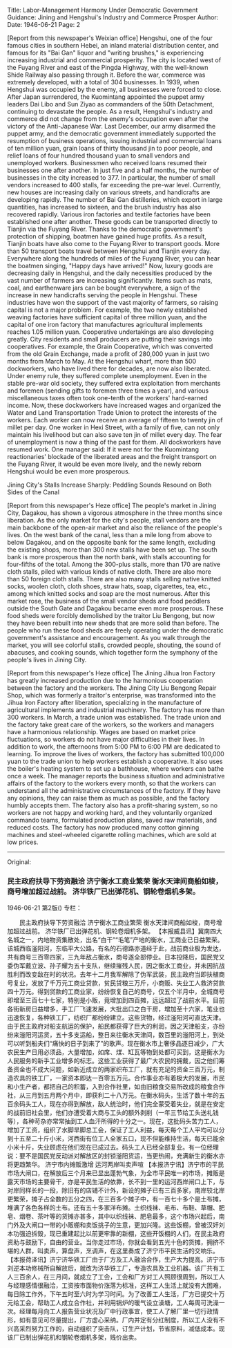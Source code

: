 Title: Labor-Management Harmony Under Democratic Government Guidance: Jining and Hengshui's Industry and Commerce Prosper
Author:
Date: 1946-06-21
Page: 2

[Report from this newspaper's Weixian office] Hengshui, one of the four famous cities in southern Hebei, an inland material distribution center, and famous for its "Bai Gan" liquor and "writing brushes," is experiencing increasing industrial and commercial prosperity. The city is located west of the Fuyang River and east of the Pingda Highway, with the well-known Shide Railway also passing through it. Before the war, commerce was extremely developed, with a total of 304 businesses. In 1939, when Hengshui was occupied by the enemy, all businesses were forced to close. After Japan surrendered, the Kuomintang appointed the puppet army leaders Dai Libo and Sun Ziyao as commanders of the 50th Detachment, continuing to devastate the people. As a result, Hengshui's industry and commerce did not change from the enemy's occupation even after the victory of the Anti-Japanese War. Last December, our army disarmed the puppet army, and the democratic government immediately supported the resumption of business operations, issuing industrial and commercial loans of ten million yuan, grain loans of thirty thousand jin to poor people, and relief loans of four hundred thousand yuan to small vendors and unemployed workers. Businessmen who received loans resumed their businesses one after another. In just five and a half months, the number of businesses in the city increased to 377. In particular, the number of small vendors increased to 400 stalls, far exceeding the pre-war level. Currently, new houses are increasing daily on various streets, and handicrafts are developing rapidly. The number of Bai Gan distilleries, which export in large quantities, has increased to sixteen, and the brush industry has also recovered rapidly. Various iron factories and textile factories have been established one after another. These goods can be transported directly to Tianjin via the Fuyang River. Thanks to the democratic government's protection of shipping, boatmen have gained huge profits. As a result, Tianjin boats have also come to the Fuyang River to transport goods. More than 50 transport boats travel between Hengshui and Tianjin every day. Everywhere along the hundreds of miles of the Fuyang River, you can hear the boatmen singing, "Happy days have arrived!" Now, luxury goods are decreasing daily in Hengshui, and the daily necessities produced by the vast number of farmers are increasing significantly. Items such as mats, coal, and earthenware jars can be bought everywhere, a sign of the increase in new handicrafts serving the people in Hengshui. These industries have won the support of the vast majority of farmers, so raising capital is not a major problem. For example, the two newly established weaving factories have sufficient capital of three million yuan, and the capital of one iron factory that manufactures agricultural implements reaches 1.05 million yuan. Cooperative undertakings are also developing greatly. City residents and small producers are putting their savings into cooperatives. For example, the Grain Cooperative, which was converted from the old Grain Exchange, made a profit of 280,000 yuan in just two months from March to May. At the Hengshui wharf, more than 500 dockworkers, who have lived there for decades, are now also liberated. Under enemy rule, they suffered complete unemployment. Even in the stable pre-war old society, they suffered extra exploitation from merchants and foremen (sending gifts to foremen three times a year), and various miscellaneous taxes often took one-tenth of the workers' hard-earned income. Now, these dockworkers have increased wages and organized the Water and Land Transportation Trade Union to protect the interests of the workers. Each worker can now receive an average of fifteen to twenty jin of millet per day. One worker in Hexi Street, with a family of five, can not only maintain his livelihood but can also save ten jin of millet every day. The fear of unemployment is now a thing of the past for them. All dockworkers have resumed work. One manager said: If it were not for the Kuomintang reactionaries' blockade of the liberated areas and the freight transport on the Fuyang River, it would be even more lively, and the newly reborn Hengshui would be even more prosperous.

Jining City's Stalls Increase Sharply: Peddling Sounds Resound on Both Sides of the Canal

[Report from this newspaper's Heze office] The people's market in Jining City, Dagakou, has shown a vigorous atmosphere in the three months since liberation. As the only market for the city's people, stall vendors are the main backbone of the open-air market and also the reliance of the people's lives. On the west bank of the canal, less than a mile long from above to below Dagakou, and on the opposite bank for the same length, excluding the existing shops, more than 300 new stalls have been set up. The south bank is more prosperous than the north bank, with stalls accounting for four-fifths of the total. Among the 300-plus stalls, more than 170 are native cloth stalls, piled with various kinds of native cloth. There are also more than 50 foreign cloth stalls. There are also many stalls selling native knitted socks, woolen cloth, cloth shoes, straw hats, soap, cigarettes, tea, etc., among which knitted socks and soap are the most numerous. After this market rose, the business of the small vendor sheds and food peddlers outside the South Gate and Dagakou became even more prosperous. These food sheds were forcibly demolished by the traitor Liu Bengong, but now they have been rebuilt into new sheds that are more solid than before. The people who run these food sheds are freely operating under the democratic government's assistance and encouragement. As you walk through the market, you will see colorful stalls, crowded people, shouting, the sound of abacuses, and cooking sounds, which together form the symphony of the people's lives in Jining City.

[Report from this newspaper's Heze office] The Jining Jihua Iron Factory has greatly increased production due to the harmonious cooperation between the factory and the workers. The Jining City Liu Bengong Repair Shop, which was formerly a traitor's enterprise, was transformed into the Jihua Iron Factory after liberation, specializing in the manufacture of agricultural implements and industrial machinery. The factory has more than 300 workers. In March, a trade union was established. The trade union and the factory take great care of the workers, so the workers and managers have a harmonious relationship. Wages are based on market price fluctuations, so workers do not have major difficulties in their lives. In addition to work, the afternoons from 5:00 PM to 6:00 PM are dedicated to learning. To improve the lives of workers, the factory has submitted 100,000 yuan to the trade union to help workers establish a cooperative. It also uses the boiler's heating system to set up a bathhouse, where workers can bathe once a week. The manager reports the business situation and administrative affairs of the factory to the workers every month, so that the workers can understand all the administrative circumstances of the factory. If they have any opinions, they can raise them as much as possible, and the factory humbly accepts them. The factory also has a profit-sharing system, so no workers are not happy and working hard, and they voluntarily organized commando teams, formulated production plans, saved raw materials, and reduced costs. The factory has now produced many cotton ginning machines and steel-wheeled cigarette rolling machines, which are sold at low prices.



<hr /> 

Original: 


### 民主政府扶导下劳资融洽  济宁衡水工商业繁荣  衡水天津间商船如梭，商号增加超过战前。  济华铁厂已出弹花机、钢轮卷烟机多架。

1946-06-21
第2版()
专栏：

　　民主政府扶导下劳资融洽
    济宁衡水工商业繁荣
    衡水天津间商船如梭，商号增加超过战前。
    济华铁厂已出弹花机、钢轮卷烟机多架。
    【本报威县讯】冀南四大名城之一，内地物资集散处，出名“白干”“毛笔”产地的衡水，工商业已日益繁荣。该城西临滏阳河，东临平大公路，有名的石德路亦道经于此，战前商业极为发达，共有商号三百零四家，三九年敌占衡水，商号遂全部停业。日本投降后，国民党又委伪军戴立波、孙子耀为五十支队，继续摧残人民，因之衡水工商业，并未因抗战胜利而改变敌在时的状况。去年十二月我军解除了伪军武装，民主政府当即扶植商号复业，发放了千万元工商业贷款，贫民贷粮三万斤，小商贩、失业工人救济贷款四十万元。得到贷款的工商业家，纷纷恢复自己的商号，仅五个半月中，全城商号即增至三百七十七家，特别是小贩，竟增加到四百摊，远远超过了战前水平。目前各街新房日益增多，手工厂飞速发展，大批出口之白干房，增加至十六家，笔业也迅速恢复，各种铁工厂，纺织厂都纷纷建立。这些货物，经过滏阳河可直达天津。由于民主政府对船支航运的保护，船民都获得了巨大的利润，因之天津船支，亦纷纷来滏阳河运货，五十多支运船，整日来往衡水天津间，数百里的滏阳河上，到处可以听到船夫们“痛快的日子到来了”的歌声。现在衡水市上奢侈品逐日减少，广大农民生产日用必须品，大量增加，如席、煤、缸瓦等物到处都可买到，这是衡水为人民服务的新手工业增多的标志。这些工业获得了最广大农民的拥戴，因之他们筹备资金也不成大问题，如新近成立的两家织布工厂，就有充足的资金三百万元，制造农具的铁工厂，一家资本即达一百零五万元。合作事业亦有着极大的发展，市民和小生产者，都把自己的积蓄，入到合作社里，如由旧粮食交易所改成的粮食合作社，从三月到五月两个月中，即获利二十八万元。在衡水码头，生活了数十年的五百余码头工人，现在亦得到解放，敌人统治时，他们完全蒙受着失业，就是在安定的战前旧社会里，他们亦遭受着大商与工头的额外剥削（一年三节给工头送礼钱等），各种苛杂亦常常抽到工人血汗所得的十分之一。现在，这批码头苦力工人，增加了工资，组织了水脚旱脚总工会，保证了工人利益，每天每个工人平均可以分到十五至二十斤小米，河西街有位工人全家五口，现不但能维持生活，每天已能余小米十斤，失业顾虑在他们现在已成过去。码头工人已经全部复业。有一位经理说：要不是国民党反动派对解放区的封锁滏阳货运，当更热闹，充满新生的衡水亦将更趋繁华。
    济宁市内摊贩激增  运河两岸叫卖声喧
    【本报济宁讯】济宁市的平民市场大闸口，在解放后三个月来已显出蓬勃气象，为全市平民唯一的市场，摊贩是露天市场的主要骨干，亦是平民生活的依靠，长不到一里的运河西岸闸口上下，与对岸同样长的一段，除旧有的店铺不计外，新设的摊子已有三百多家，南岸较北岸更繁荣，摊子占全数的五分之四，在三百多个摊子中，有一百七十多个是土布摊，堆满了各色各样的土布。还有五十多家洋布摊。土织线袜、毛布、布鞋、草帽、肥皂、烟卷、茶叶等的货摊亦甚多，其中以织线袜、肥皂最多，这个市场兴起后，南门外及大闸口一带的小贩棚和卖饭挑子的生意，更加兴隆。这些饭棚，曾被汉奸刘本功强迫拆毁，现已重建起比以前更牢靠的新棚，这些开饭棚的人们，在民主政府资助与鼓励下，自由的营业。当你走过市场，你就会看到五光十色的货摊，拥挤不堪的人群，叫卖声，算盘声，烹调声，在这里奏成了济宁市平民生活的交响乐。
    【本报荷泽讯】济宁济华铁工厂由于厂方及工人融洽合作，生产大为提高。济宁市刘逆本功修械所自解放后，就改为济华铁工厂，专造农具及工业机器。该厂共有工人三百余人，在三月间，就成立了工会，工会和厂方对工人照顾很周到，所以工人与经理感情很融洽，工资按市面物价涨落为标准，这样工人生活上就没有大困难，每日除工作外，下午五时至六时为学习时间。为了改善工人生活，厂方已提交十万元给工会，帮助工人成立合作社，并利用锅炉的暖气设立澡塘，工人每周可洗澡一次。经理每月向工人报告营业状况及厂中行政事宜，使工人了解厂里一切行政情形，如有意见可尽量提出，厂方虚心采纳。厂内并定有分红制度，所以工人没有不兴高采烈努力工作的，自动组织了突击队，订生产计划，节省原料，减低成本。现该厂已制出弹花机和钢轮卷烟机多架，贱价出卖。

